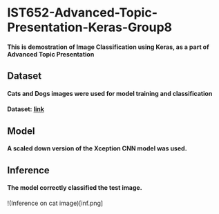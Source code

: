 # IST652-Advanced-Topic-Presentation-Keras-Group8

#### This is  demostration of Image Classification using Keras, as a part of Advanced Topic Presentation

## Dataset
#### Cats and Dogs images were used for model training and classification
#### Dataset: [link](https://download.microsoft.com/download/3/E/1/3E1C3F21-ECDB-4869-8368-6DEBA77B919F/kagglecatsanddogs_5340.zip)

## Model
#### A scaled down version of the Xception CNN model was used.

## Inference
#### The model correctly classified the test image.
!(Inference on cat image)[inf.png]
